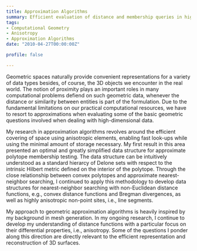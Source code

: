 ```yaml
---
title: Approximation Algorithms
summary: Efficient evaluation of distance and membership queries in high-dimensional spaces
tags:
- Computational Geometry
- Anisotropy
- Approximation Algorithms
date: "2010-04-27T00:00:00Z"

profile: false

---
```


Geometric spaces naturally provide convenient representations for a variety of data types besides, of course, the 3D objects we encounter in the real world. The notion of proximity plays an important roles in many computational problems defiend on such geometric data, whenever the distance or similarity between entities is part of the formulation. Due to the fundamental limitations on our practical computational resources, we have to resort to approximations when evaluating some of the basic geometric questions involved when dealing with high-dimensional data.

My research in approximation algorithms revolves around the efficient covering of space using anisotropic elements, enabling fast look-ups while using the minimal amount of storage necessary. My first result in this area presented an optimal and greatly simplified data structure for approximate polytope membership testing. The data structure can be intuitively understood as a standard hierarcy of Delone sets with respect to the intrinsic Hilbert metric defined on the interior of the polytope. Through the close relationship between convex polytopes and approximate nearest-neighbor searching, I continued to apply this methodology to develop data structures for nearest-neighbor searching with non-Euclidean distance functions, e.g., convex distance functions and Bregman divergences, as well as highly anisotropic non-point sites, i.e., line segments.

My approach to geometric approximation algorithms is heavily inspired by my background in mesh generation. In my ongoing research, I continue to develop my understanding of distance functions with a particular focus on their differential properties, i.e., anisotropy. Some of the questions I ponder along this direction are directly relevant to the efficient representation and reconstruction of 3D surfaces.
